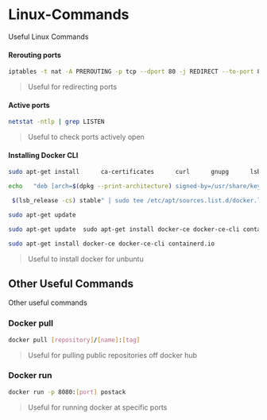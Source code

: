 # Linux-Commands
Useful Linux Commands 

#### Rerouting ports

```sh
iptables -t nat -A PREROUTING -p tcp --dport 80 -j REDIRECT --to-port 8080
```
>  Useful for redirecting ports 

#### Active ports
```sh 
netstat -ntlp | grep LISTEN
```
> Useful to check ports actively open 

#### Installing Docker CLI 
```sh 
sudo apt-get install      ca-certificates      curl      gnupg      lsb-release
```
```sh 
echo   "deb [arch=$(dpkg --print-architecture) signed-by=/usr/share/keyrings/docker-archive-keyring.gpg] https://download.docker.com/linux/ubuntu \
```
```sh 
 $(lsb_release -cs) stable" | sudo tee /etc/apt/sources.list.d/docker.list > /dev/null
```
```sh 
sudo apt-get update
```
```sh 
sudo apt-get update  sudo apt-get install docker-ce docker-ce-cli containerd.io
```
```sh 
sudo apt-get install docker-ce docker-ce-cli containerd.io
```
> Useful to install docker for unbuntu

## Other Useful Commands 
Other useful commands

### Docker pull 
```sh 
docker pull [repository]/[name]:[tag] 
```
> Useful for pulling public repositories off docker hub


### Docker run 
```sh 
docker run -p 8080:[port] postack
```
> Useful for running  docker at specific ports
